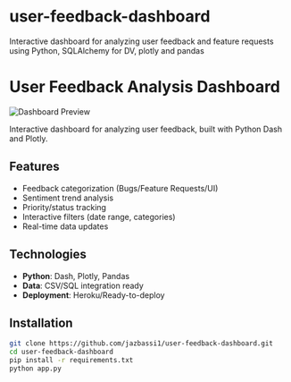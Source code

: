 # user-feedback-dashboard
Interactive dashboard for analyzing user feedback and feature requests using Python, SQLAlchemy for DV, plotly and pandas

# User Feedback Analysis Dashboard

![Dashboard Preview]()

Interactive dashboard for analyzing user feedback, built with Python Dash and Plotly.

## Features
- Feedback categorization (Bugs/Feature Requests/UI)
- Sentiment trend analysis
- Priority/status tracking
- Interactive filters (date range, categories)
- Real-time data updates

## Technologies
- **Python**: Dash, Plotly, Pandas
- **Data**: CSV/SQL integration ready
- **Deployment**: Heroku/Ready-to-deploy

## Installation
```bash
git clone https://github.com/jazbassi1/user-feedback-dashboard.git
cd user-feedback-dashboard
pip install -r requirements.txt
python app.py
